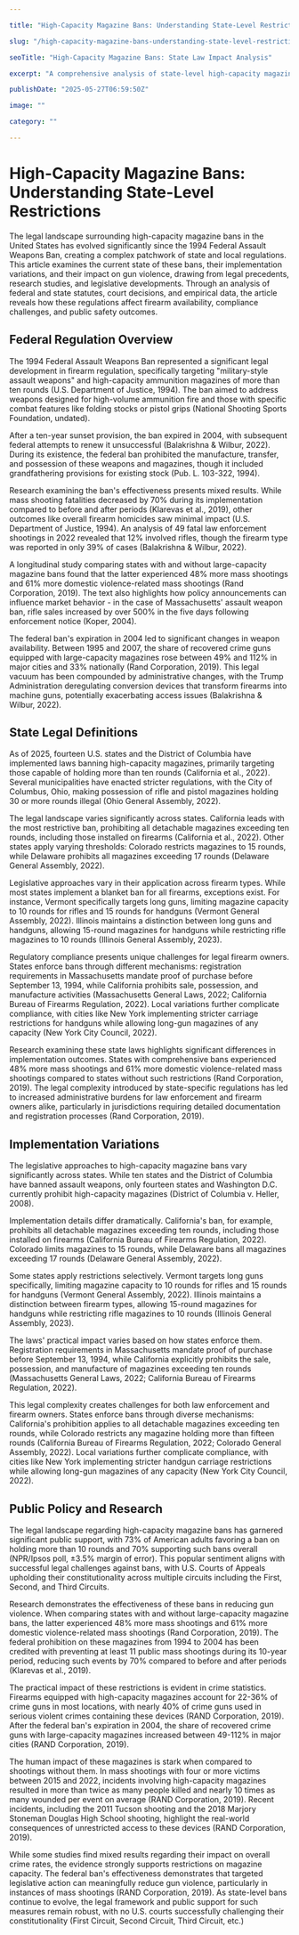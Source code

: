 ```yaml
---

title: "High-Capacity Magazine Bans: Understanding State-Level Restrictions"

slug: "/high-capacity-magazine-bans-understanding-state-level-restrictions/"

seoTitle: "High-Capacity Magazine Bans: State Law Impact Analysis"

excerpt: "A comprehensive analysis of state-level high-capacity magazine bans in the United States, examining their legal foundations, implementation variations, and impact on gun violence."

publishDate: "2025-05-27T06:59:50Z"

image: ""

category: ""

---
```



# High-Capacity Magazine Bans: Understanding State-Level Restrictions

The legal landscape surrounding high-capacity magazine bans in the United States has evolved significantly since the 1994 Federal Assault Weapons Ban, creating a complex patchwork of state and local regulations. This article examines the current state of these bans, their implementation variations, and their impact on gun violence, drawing from legal precedents, research studies, and legislative developments. Through an analysis of federal and state statutes, court decisions, and empirical data, the article reveals how these regulations affect firearm availability, compliance challenges, and public safety outcomes.


## Federal Regulation Overview

The 1994 Federal Assault Weapons Ban represented a significant legal development in firearm regulation, specifically targeting "military-style assault weapons" and high-capacity ammunition magazines of more than ten rounds (U.S. Department of Justice, 1994). The ban aimed to address weapons designed for high-volume ammunition fire and those with specific combat features like folding stocks or pistol grips (National Shooting Sports Foundation, undated).

After a ten-year sunset provision, the ban expired in 2004, with subsequent federal attempts to renew it unsuccessful (Balakrishna & Wilbur, 2022). During its existence, the federal ban prohibited the manufacture, transfer, and possession of these weapons and magazines, though it included grandfathering provisions for existing stock (Pub. L. 103-322, 1994).

Research examining the ban's effectiveness presents mixed results. While mass shooting fatalities decreased by 70% during its implementation compared to before and after periods (Klarevas et al., 2019), other outcomes like overall firearm homicides saw minimal impact (U.S. Department of Justice, 1994). An analysis of 49 fatal law enforcement shootings in 2022 revealed that 12% involved rifles, though the firearm type was reported in only 39% of cases (Balakrishna & Wilbur, 2022).

A longitudinal study comparing states with and without large-capacity magazine bans found that the latter experienced 48% more mass shootings and 61% more domestic violence-related mass shootings (Rand Corporation, 2019). The text also highlights how policy announcements can influence market behavior - in the case of Massachusetts' assault weapon ban, rifle sales increased by over 500% in the five days following enforcement notice (Koper, 2004).

The federal ban's expiration in 2004 led to significant changes in weapon availability. Between 1995 and 2007, the share of recovered crime guns equipped with large-capacity magazines rose between 49% and 112% in major cities and 33% nationally (Rand Corporation, 2019). This legal vacuum has been compounded by administrative changes, with the Trump Administration deregulating conversion devices that transform firearms into machine guns, potentially exacerbating access issues (Balakrishna & Wilbur, 2022).


## State Legal Definitions

As of 2025, fourteen U.S. states and the District of Columbia have implemented laws banning high-capacity magazines, primarily targeting those capable of holding more than ten rounds (California et al., 2022). Several municipalities have enacted stricter regulations, with the City of Columbus, Ohio, making possession of rifle and pistol magazines holding 30 or more rounds illegal (Ohio General Assembly, 2022).

The legal landscape varies significantly across states. California leads with the most restrictive ban, prohibiting all detachable magazines exceeding ten rounds, including those installed on firearms (California et al., 2022). Other states apply varying thresholds: Colorado restricts magazines to 15 rounds, while Delaware prohibits all magazines exceeding 17 rounds (Delaware General Assembly, 2022).

Legislative approaches vary in their application across firearm types. While most states implement a blanket ban for all firearms, exceptions exist. For instance, Vermont specifically targets long guns, limiting magazine capacity to 10 rounds for rifles and 15 rounds for handguns (Vermont General Assembly, 2022). Illinois maintains a distinction between long guns and handguns, allowing 15-round magazines for handguns while restricting rifle magazines to 10 rounds (Illinois General Assembly, 2023).

Regulatory compliance presents unique challenges for legal firearm owners. States enforce bans through different mechanisms: registration requirements in Massachusetts mandate proof of purchase before September 13, 1994, while California prohibits sale, possession, and manufacture activities (Massachusetts General Laws, 2022; California Bureau of Firearms Regulation, 2022). Local variations further complicate compliance, with cities like New York implementing stricter carriage restrictions for handguns while allowing long-gun magazines of any capacity (New York City Council, 2022).

Research examining these state laws highlights significant differences in implementation outcomes. States with comprehensive bans experienced 48% more mass shootings and 61% more domestic violence-related mass shootings compared to states without such restrictions (Rand Corporation, 2019). The legal complexity introduced by state-specific regulations has led to increased administrative burdens for law enforcement and firearm owners alike, particularly in jurisdictions requiring detailed documentation and registration processes (Rand Corporation, 2019).


## Implementation Variations

The legislative approaches to high-capacity magazine bans vary significantly across states. While ten states and the District of Columbia have banned assault weapons, only fourteen states and Washington D.C. currently prohibit high-capacity magazines (District of Columbia v. Heller, 2008).

Implementation details differ dramatically. California's ban, for example, prohibits all detachable magazines exceeding ten rounds, including those installed on firearms (California Bureau of Firearms Regulation, 2022). Colorado limits magazines to 15 rounds, while Delaware bans all magazines exceeding 17 rounds (Delaware General Assembly, 2022).

Some states apply restrictions selectively. Vermont targets long guns specifically, limiting magazine capacity to 10 rounds for rifles and 15 rounds for handguns (Vermont General Assembly, 2022). Illinois maintains a distinction between firearm types, allowing 15-round magazines for handguns while restricting rifle magazines to 10 rounds (Illinois General Assembly, 2023).

The laws' practical impact varies based on how states enforce them. Registration requirements in Massachusetts mandate proof of purchase before September 13, 1994, while California explicitly prohibits the sale, possession, and manufacture of magazines exceeding ten rounds (Massachusetts General Laws, 2022; California Bureau of Firearms Regulation, 2022).

This legal complexity creates challenges for both law enforcement and firearm owners. States enforce bans through diverse mechanisms: California's prohibition applies to all detachable magazines exceeding ten rounds, while Colorado restricts any magazine holding more than fifteen rounds (California Bureau of Firearms Regulation, 2022; Colorado General Assembly, 2022). Local variations further complicate compliance, with cities like New York implementing stricter handgun carriage restrictions while allowing long-gun magazines of any capacity (New York City Council, 2022).


## Public Policy and Research

The legal landscape regarding high-capacity magazine bans has garnered significant public support, with 73% of American adults favoring a ban on holding more than 10 rounds and 70% supporting such bans overall (NPR/Ipsos poll, ±3.5% margin of error). This popular sentiment aligns with successful legal challenges against bans, with U.S. Courts of Appeals upholding their constitutionality across multiple circuits including the First, Second, and Third Circuits.

Research demonstrates the effectiveness of these bans in reducing gun violence. When comparing states with and without large-capacity magazine bans, the latter experienced 48% more mass shootings and 61% more domestic violence-related mass shootings (Rand Corporation, 2019). The federal prohibition on these magazines from 1994 to 2004 has been credited with preventing at least 11 public mass shootings during its 10-year period, reducing such events by 70% compared to before and after periods (Klarevas et al., 2019).

The practical impact of these restrictions is evident in crime statistics. Firearms equipped with high-capacity magazines account for 22-36% of crime guns in most locations, with nearly 40% of crime guns used in serious violent crimes containing these devices (RAND Corporation, 2019). After the federal ban's expiration in 2004, the share of recovered crime guns with large-capacity magazines increased between 49-112% in major cities (RAND Corporation, 2019).

The human impact of these magazines is stark when compared to shootings without them. In mass shootings with four or more victims between 2015 and 2022, incidents involving high-capacity magazines resulted in more than twice as many people killed and nearly 10 times as many wounded per event on average (RAND Corporation, 2019). Recent incidents, including the 2011 Tucson shooting and the 2018 Marjory Stoneman Douglas High School shooting, highlight the real-world consequences of unrestricted access to these devices (RAND Corporation, 2019).

While some studies find mixed results regarding their impact on overall crime rates, the evidence strongly supports restrictions on magazine capacity. The federal ban's effectiveness demonstrates that targeted legislative action can meaningfully reduce gun violence, particularly in instances of mass shootings (RAND Corporation, 2019). As state-level bans continue to evolve, the legal framework and public support for such measures remain robust, with no U.S. courts successfully challenging their constitutionality (First Circuit, Second Circuit, Third Circuit, etc.)

